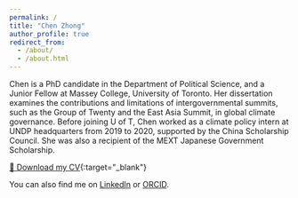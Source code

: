 ```yaml
---
permalink: /
title: "Chen Zhong"
author_profile: true
redirect_from: 
  - /about/
  - /about.html
---
```


Chen is a PhD candidate  in the Department of Political Science, and a Junior Fellow at Massey College, University of Toronto. Her dissertation examines the contributions and limitations of intergovernmental summits, such as the Group of Twenty and the East Asia Summit, in global climate governance. Before joining U of T, Chen worked as a climate policy intern at UNDP headquarters from 2019 to 2020, supported by the China Scholarship Council. She was also a recipient of the MEXT Japanese Government Scholarship.

[📄 Download my CV](files/CV_Zhong_0822_2025.pdf){:target="_blank"}

You can also find me on [LinkedIn](https://www.linkedin.com/in/chen-zhong-154987226) or [ORCID](https://orcid.org/0009-0008-5770-1461).
